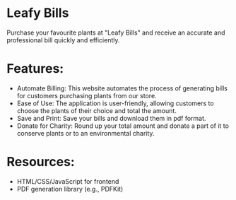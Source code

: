 # Leafy Bills
Purchase your favourite plants at "Leafy Bills" and receive an accurate and professional bill quickly and efficiently.
<br>
# Features:
* Automate Billing: This website automates the process of generating bills for customers purchasing plants from our store.
* Ease of Use: The application is user-friendly, allowing customers to choose the plants of their choice and total the amount.
* Save and Print: Save your bills and download them in pdf format.
* Donate for Charity: Round up your total amount and donate a part of it to conserve plants or to an environmental charity.
# Resources: 
* HTML/CSS/JavaScript for frontend
* PDF generation library (e.g., PDFKit)
